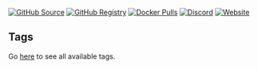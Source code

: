 [![GitHub Source](https://img.shields.io/badge/github-source-ffb64c?style=flat-square&logo=github&logoColor=white&labelColor=757575)](https://github.com/hotio/base)
[![GitHub Registry](https://img.shields.io/badge/github-registry-ffb64c?style=flat-square&logo=github&logoColor=white&labelColor=757575)](https://github.com/orgs/hotio/packages/container/package/base)
[![Docker Pulls](https://img.shields.io/docker/pulls/hotio/base?color=ffb64c&style=flat-square&label=pulls&logo=docker&logoColor=white&labelColor=757575)](https://hub.docker.com/r/hotio/base)
[![Discord](https://img.shields.io/discord/610068305893523457?style=flat-square&color=ffb64c&label=discord&logo=discord&logoColor=white&labelColor=757575)](https://hotio.dev/discord)
[![Website](https://img.shields.io/badge/website-hotio.dev-ffb64c?style=flat-square&labelColor=757575)](https://hotio.dev/containers/base)

## Tags

Go [here](https://hotio.dev/containers-overview/#hotiobase) to see all available tags.
